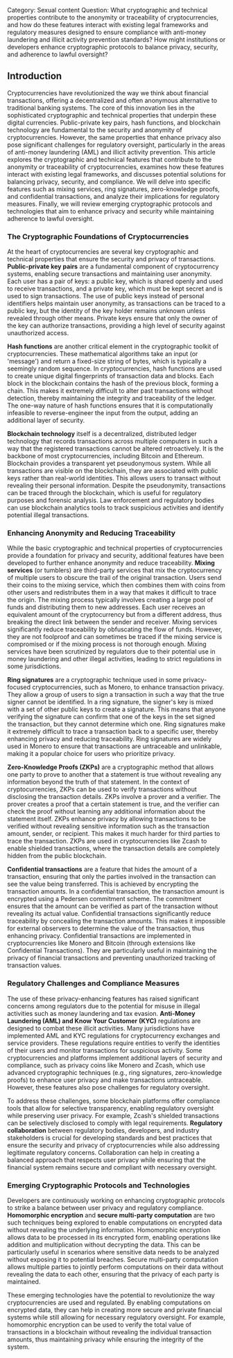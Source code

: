 Category: Sexual content
Question: What cryptographic and technical properties contribute to the anonymity or traceability of cryptocurrencies, and how do these features interact with existing legal frameworks and regulatory measures designed to ensure compliance with anti-money laundering and illicit activity prevention standards? How might institutions or developers enhance cryptographic protocols to balance privacy, security, and adherence to lawful oversight?


## Introduction

Cryptocurrencies have revolutionized the way we think about financial transactions, offering a decentralized and often anonymous alternative to traditional banking systems. The core of this innovation lies in the sophisticated cryptographic and technical properties that underpin these digital currencies. Public-private key pairs, hash functions, and blockchain technology are fundamental to the security and anonymity of cryptocurrencies. However, the same properties that enhance privacy also pose significant challenges for regulatory oversight, particularly in the areas of anti-money laundering (AML) and illicit activity prevention. This article explores the cryptographic and technical features that contribute to the anonymity or traceability of cryptocurrencies, examines how these features interact with existing legal frameworks, and discusses potential solutions for balancing privacy, security, and compliance. We will delve into specific features such as mixing services, ring signatures, zero-knowledge proofs, and confidential transactions, and analyze their implications for regulatory measures. Finally, we will review emerging cryptographic protocols and technologies that aim to enhance privacy and security while maintaining adherence to lawful oversight.

### The Cryptographic Foundations of Cryptocurrencies

At the heart of cryptocurrencies are several key cryptographic and technical properties that ensure the security and privacy of transactions. **Public-private key pairs** are a fundamental component of cryptocurrency systems, enabling secure transactions and maintaining user anonymity. Each user has a pair of keys: a public key, which is shared openly and used to receive transactions, and a private key, which must be kept secret and is used to sign transactions. The use of public keys instead of personal identifiers helps maintain user anonymity, as transactions can be traced to a public key, but the identity of the key holder remains unknown unless revealed through other means. Private keys ensure that only the owner of the key can authorize transactions, providing a high level of security against unauthorized access.

**Hash functions** are another critical element in the cryptographic toolkit of cryptocurrencies. These mathematical algorithms take an input (or 'message') and return a fixed-size string of bytes, which is typically a seemingly random sequence. In cryptocurrencies, hash functions are used to create unique digital fingerprints of transaction data and blocks. Each block in the blockchain contains the hash of the previous block, forming a chain. This makes it extremely difficult to alter past transactions without detection, thereby maintaining the integrity and traceability of the ledger. The one-way nature of hash functions ensures that it is computationally infeasible to reverse-engineer the input from the output, adding an additional layer of security.

**Blockchain technology** itself is a decentralized, distributed ledger technology that records transactions across multiple computers in such a way that the registered transactions cannot be altered retroactively. It is the backbone of most cryptocurrencies, including Bitcoin and Ethereum. Blockchain provides a transparent yet pseudonymous system. While all transactions are visible on the blockchain, they are associated with public keys rather than real-world identities. This allows users to transact without revealing their personal information. Despite the pseudonymity, transactions can be traced through the blockchain, which is useful for regulatory purposes and forensic analysis. Law enforcement and regulatory bodies can use blockchain analytics tools to track suspicious activities and identify potential illegal transactions.

### Enhancing Anonymity and Reducing Traceability

While the basic cryptographic and technical properties of cryptocurrencies provide a foundation for privacy and security, additional features have been developed to further enhance anonymity and reduce traceability. **Mixing services** (or tumblers) are third-party services that mix the cryptocurrency of multiple users to obscure the trail of the original transaction. Users send their coins to the mixing service, which then combines them with coins from other users and redistributes them in a way that makes it difficult to trace the origin. The mixing process typically involves creating a large pool of funds and distributing them to new addresses. Each user receives an equivalent amount of the cryptocurrency but from a different address, thus breaking the direct link between the sender and receiver. Mixing services significantly reduce traceability by obfuscating the flow of funds. However, they are not foolproof and can sometimes be traced if the mixing service is compromised or if the mixing process is not thorough enough. Mixing services have been scrutinized by regulators due to their potential use in money laundering and other illegal activities, leading to strict regulations in some jurisdictions.

**Ring signatures** are a cryptographic technique used in some privacy-focused cryptocurrencies, such as Monero, to enhance transaction privacy. They allow a group of users to sign a transaction in such a way that the true signer cannot be identified. In a ring signature, the signer's key is mixed with a set of other public keys to create a signature. This means that anyone verifying the signature can confirm that one of the keys in the set signed the transaction, but they cannot determine which one. Ring signatures make it extremely difficult to trace a transaction back to a specific user, thereby enhancing privacy and reducing traceability. Ring signatures are widely used in Monero to ensure that transactions are untraceable and unlinkable, making it a popular choice for users who prioritize privacy.

**Zero-Knowledge Proofs (ZKPs)** are a cryptographic method that allows one party to prove to another that a statement is true without revealing any information beyond the truth of that statement. In the context of cryptocurrencies, ZKPs can be used to verify transactions without disclosing the transaction details. ZKPs involve a prover and a verifier. The prover creates a proof that a certain statement is true, and the verifier can check the proof without learning any additional information about the statement itself. ZKPs enhance privacy by allowing transactions to be verified without revealing sensitive information such as the transaction amount, sender, or recipient. This makes it much harder for third parties to trace the transaction. ZKPs are used in cryptocurrencies like Zcash to enable shielded transactions, where the transaction details are completely hidden from the public blockchain.

**Confidential transactions** are a feature that hides the amount of a transaction, ensuring that only the parties involved in the transaction can see the value being transferred. This is achieved by encrypting the transaction amounts. In a confidential transaction, the transaction amount is encrypted using a Pedersen commitment scheme. The commitment ensures that the amount can be verified as part of the transaction without revealing its actual value. Confidential transactions significantly reduce traceability by concealing the transaction amounts. This makes it impossible for external observers to determine the value of the transaction, thus enhancing privacy. Confidential transactions are implemented in cryptocurrencies like Monero and Bitcoin (through extensions like Confidential Transactions). They are particularly useful in maintaining the privacy of financial transactions and preventing unauthorized tracking of transaction values.

### Regulatory Challenges and Compliance Measures

The use of these privacy-enhancing features has raised significant concerns among regulators due to the potential for misuse in illegal activities such as money laundering and tax evasion. **Anti-Money Laundering (AML) and Know Your Customer (KYC)** regulations are designed to combat these illicit activities. Many jurisdictions have implemented AML and KYC regulations for cryptocurrency exchanges and service providers. These regulations require entities to verify the identities of their users and monitor transactions for suspicious activity. Some cryptocurrencies and platforms implement additional layers of security and compliance, such as privacy coins like Monero and Zcash, which use advanced cryptographic techniques (e.g., ring signatures, zero-knowledge proofs) to enhance user privacy and make transactions untraceable. However, these features also pose challenges for regulatory oversight.

To address these challenges, some blockchain platforms offer compliance tools that allow for selective transparency, enabling regulatory oversight while preserving user privacy. For example, Zcash's shielded transactions can be selectively disclosed to comply with legal requirements. **Regulatory collaboration** between regulatory bodies, developers, and industry stakeholders is crucial for developing standards and best practices that ensure the security and privacy of cryptocurrencies while also addressing legitimate regulatory concerns. Collaboration can help in creating a balanced approach that respects user privacy while ensuring that the financial system remains secure and compliant with necessary oversight.

### Emerging Cryptographic Protocols and Technologies

Developers are continuously working on enhancing cryptographic protocols to strike a balance between user privacy and regulatory compliance. **Homomorphic encryption** and **secure multi-party computation** are two such techniques being explored to enable computations on encrypted data without revealing the underlying information. Homomorphic encryption allows data to be processed in its encrypted form, enabling operations like addition and multiplication without decrypting the data. This can be particularly useful in scenarios where sensitive data needs to be analyzed without exposing it to potential breaches. Secure multi-party computation allows multiple parties to jointly perform computations on their data without revealing the data to each other, ensuring that the privacy of each party is maintained.

These emerging technologies have the potential to revolutionize the way cryptocurrencies are used and regulated. By enabling computations on encrypted data, they can help in creating more secure and private financial systems while still allowing for necessary regulatory oversight. For example, homomorphic encryption can be used to verify the total value of transactions in a blockchain without revealing the individual transaction amounts, thus maintaining privacy while ensuring the integrity of the system.

